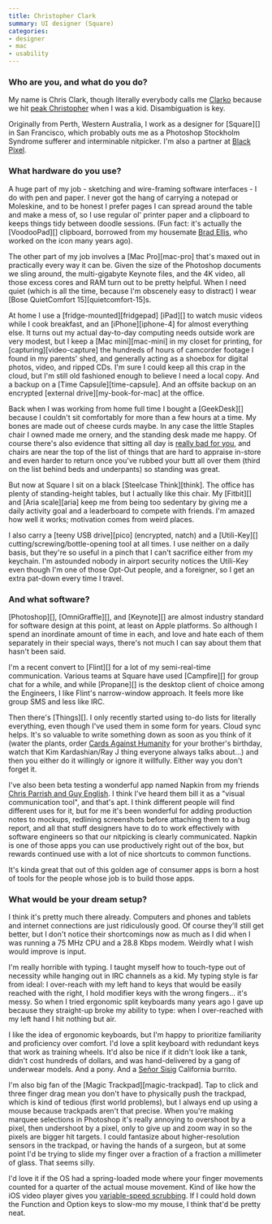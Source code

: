 ```yaml
---
title: Christopher Clark
summary: UI designer (Square)
categories:
- designer
- mac
- usability
---
```


### Who are you, and what do you do?

My name is Chris Clark, though literally everybody calls me [Clarko](http://twitter.com/clarko "Chris' Twitter account.") because we hit [peak Christopher](http://www.babynamewizard.com/voyager#prefix=christopher "A page showing the popularity of the name 'Christopher.'") when I was a kid. Disambiguation is key.

Originally from Perth, Western Australia, I work as a designer for [Square][] in San Francisco, which probably outs me as a Photoshop Stockholm Syndrome sufferer and interminable nitpicker. I'm also a partner at [Black Pixel](http://blackpixel.com/ "A company making software for Apple hardware.").

### What hardware do you use?

A huge part of my job - sketching and wire-framing software interfaces - I do with pen and paper. I never got the hang of carrying a notepad or Moleskine, and to be honest I prefer pages I can spread around the table and make a mess of, so I use regular ol' printer paper and a clipboard to keeps things tidy between doodle sessions. (Fun fact: it's actually the [VoodooPad][] clipboard, borrowed from my housemate [Brad Ellis](http://pacifichelm.com/ "Brad's website."), who worked on the icon many years ago).

The other part of my job involves a [Mac Pro][mac-pro] that's maxed out in practically every way it can be. Given the size of the Photoshop documents we sling around, the multi-gigabyte Keynote files, and the 4K video, all those excess cores and RAM turn out to be pretty helpful. When I need quiet (which is all the time, because I'm obscenely easy to distract) I wear [Bose QuietComfort 15][quietcomfort-15]s.

At home I use a [fridge-mounted][fridgepad] [iPad][] to watch music videos while I cook breakfast, and an [iPhone][iphone-4] for almost everything else. It turns out my actual day-to-day computing needs outside work are very modest, but I keep a [Mac mini][mac-mini] in my closet for printing, for [capturing][video-capture] the hundreds of hours of camcorder footage I found in my parents' shed, and generally acting as a shoebox for digital photos, video, and ripped CDs. I'm sure I could keep all this crap in the cloud, but I'm still old fashioned enough to believe I need a local copy. And a backup on a [Time Capsule][time-capsule]. And an offsite backup on an encrypted [external drive][my-book-for-mac] at the office.

Back when I was working from home full time I bought a [GeekDesk][] because I couldn't sit comfortably for more than a few hours at a time. My bones are made out of cheese curds maybe. In any case the little Staples chair I owned made me ornery, and the standing desk made me happy. Of course there's also evidence that sitting all day is [really bad for you](http://www.npr.org/2011/04/25/135575490/sitting-all-day-worse-for-you-than-you-might-think "An NPR article on why sitting all day is unhealthy."), and chairs are near the top of the list of things that are hard to appraise in-store and even harder to return once you've rubbed your butt all over them (third on the list behind beds and underpants) so standing was great.

But now at Square I sit on a black [Steelcase Think][think]. The office has plenty of standing-height tables, but I actually like this chair. My [Fitbit][] and [Aria scale][aria] keep me from being too sedentary by giving me a daily activity goal and a leaderboard to compete with friends. I'm amazed how well it works; motivation comes from weird places.

I also carry a [teeny USB drive][pico] (encrypted, natch) and a [Utili-Key][] cutting/screwing/bottle-opening tool at all times. I use neither on a daily basis, but they're so useful in a pinch that I can't sacrifice either from my keychain. I'm astounded nobody in airport security notices the Utili-Key even though I'm one of those Opt-Out people, and a foreigner, so I get an extra pat-down every time I travel.

### And what software?

[Photoshop][], [OmniGraffle][], and [Keynote][] are almost industry standard for software design at this point, at least on Apple platforms. So although I spend an inordinate amount of time in each, and love and hate each of them separately in their special ways, there's not much I can say about them that hasn't been said.

I'm a recent convert to [Flint][] for a lot of my semi-real-time communication. Various teams at Square have used [Campfire][] for group chat for a while, and while [Propane][] is the desktop client of choice among the Engineers, I like Flint's narrow-window approach. It feels more like group SMS and less like IRC.

Then there's [Things][]. I only recently started using to-do lists for literally everything, even though I've used them in some form for years. Cloud sync helps. It's so valuable to write something down as soon as you think of it (water the plants, order [Cards Against Humanity](http://cardsagainsthumanity.com/ "A party game for horrible people.") for your brother's birthday, watch that Kim Kardashian/Ray J thing everyone always talks about...) and then you either do it willingly or ignore it willfully. Either way you don't forget it.

I've also been beta testing a wonderful app named Napkin from my friends [Chris Parrish and Guy English](http://aged-and-distilled.com/ "The Aged and Distilled website."). I think I've heard them bill it as a "visual communication tool", and that's apt. I think different people will find different uses for it, but for me it's been wonderful for adding production notes to mockups, redlining screenshots before attaching them to a bug report, and all that stuff designers have to do to work effectively with software engineers so that our nitpicking is clearly communicated. Napkin is one of those apps you can use productively right out of the box, but rewards continued use with a lot of nice shortcuts to common functions.

It's kinda great that out of this golden age of consumer apps is born a host of tools for the people whose job is to build those apps.

### What would be your dream setup?

I think it's pretty much there already. Computers and phones and tablets and internet connections are just ridiculously good. Of course they'll still get better, but I don't notice their shortcomings now as much as I did when I was running a 75 MHz CPU and a 28.8 Kbps modem. Weirdly what I wish would improve is input.

I'm really horrible with typing. I taught myself how to touch-type out of necessity while hanging out in IRC channels as a kid. My typing style is far from ideal: I over-reach with my left hand to keys that would be easily reached with the right, I hold modifier keys with the wrong fingers... it's messy. So when I tried ergonomic split keyboards many years ago I gave up because they straight-up broke my ability to type: when I over-reached with my left hand I hit nothing but air. 

I like the idea of ergonomic keyboards, but I'm happy to prioritize familiarity and proficiency over comfort. I'd love a split keyboard with redundant keys that work as training wheels. It'd also be nice if it didn't look like a tank, didn't cost hundreds of dollars, and was hand-delivered by a gang of underwear models. And a pony. And a [Señor Sisig](http://www.senorsisig.com/ "A Filipino fusion food truck in SF.") California burrito.

I'm also big fan of the [Magic Trackpad][magic-trackpad]. Tap to click and three finger drag mean you don't have to physically push the trackpad, which is kind of tedious (first world problems), but I always end up using a mouse because trackpads aren't that precise. When you're making marquee selections in Photoshop it's really annoying to overshoot by a pixel, then undershoot by a pixel, only to give up and zoom way in so the pixels are bigger hit targets. I could fantasize about higher-resolution sensors in the trackpad, or having the hands of a surgeon, but at some point I'd be trying to slide my finger over a fraction of a fraction a millimeter of glass. That seems silly.

I'd love it if the OS had a spring-loaded mode where your finger movements counted for a quarter of the actual mouse movement. Kind of like how the iOS video player gives you [variable-speed scrubbing](http://lifehacker.com/5811660/how-to-control-the-audio-and-video-scrubbing-speed-on-your-iphone "A Lifehacker article on audio/video scrubbing on the iPhone."). If I could hold down the Function and Option keys to slow-mo my mouse, I think that'd be pretty neat.